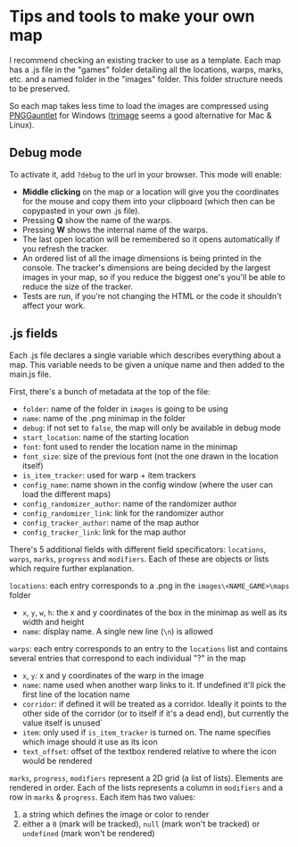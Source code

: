 # Tips and tools to make your own map
I recommend checking an existing tracker to use as a template. Each map has a .js file in the "games" folder detailing all the locations, warps, marks, etc. and a named folder in the "images" folder. This folder structure needs to be preserved.

So each map takes less time to load the images are compressed using [PNGGauntlet](https://pnggauntlet.com/) for Windows ([trimage](https://trimage.org/) seems a good alternative for Mac & Linux).

## Debug mode
To activate it, add `?debug` to the url in your browser. This mode will enable:
- **Middle clicking** on the map or a location will give you the coordinates for the mouse and copy them into your clipboard (which then can be copypasted in your own .js file).
- Pressing **Q** show the name of the warps.
- Pressing **W** shows the internal name of the warps.
- The last open location will be remembered so it opens automatically if you refresh the tracker.
- An ordered list of all the image dimensions is being printed in the console. The tracker's dimensions are being decided by the largest images in your map, so if you reduce the biggest one's you'll be able to reduce the size of the tracker.
- Tests are run, if you're not changing the HTML or the code it shouldn't affect your work.

## .js fields
Each .js file declares a single variable which describes everything about a map. This variable needs to be given a unique name and then added to the main.js file.

First, there's a bunch of metadata at the top of the file:
- `folder`: name of the folder in `images` is going to be using
- `name`: name of the .png minimap in the folder
- `debug`: if not set to `false`, the map will only be available in debug mode
- `start_location`: name of the starting location 
- `font`: font used to render the location name in the minimap
- `font_size`: size of the previous font (not the one drawn in the location itself)
- `is_item_tracker`: used for warp + item trackers
- `config_name`: name shown in the config window (where the user can load the different maps)
- `config_randomizer_author`: name of the randomizer author
- `config_randomizer_link`: link for the randomizer author
- `config_tracker_author`: name of the map author
- `config_tracker_link`: link for the map author

There's 5 additional fields with different field specificators: `locations`, `warps`, `marks`, `progress` and `modifiers`. Each of these are objects or lists which require further explanation.

`locations`: each entry corresponds to a .png in the `images\<NAME_GAME>\maps` folder
- `x`, `y`, `w`, `h`: the x and y coordinates of the box in the minimap as well as its width and height
- `name`: display name. A single new line (`\n`) is allowed

`warps`: each entry corresponds to an entry to the `locations` list and contains several entries that correspond to each individual "?" in the map
- `x`, `y`: x and y coordinates of the warp in the image
- `name`: name used when another warp links to it. If undefined it'll pick the first line of the location name
- `corridor`: if defined it will be treated as a corridor. Ideally it points to the other side of the corridor (or to itself if it's a dead end), but currently the value itself is unused`
- `item`: only used if `is_item_tracker` is turned on. The name specifies which image should it use as its icon
- `text_offset`: offset of the textbox rendered relative to where the icon would be rendered


`marks`, `progress`, `modifiers` represent a 2D grid (a list of lists). Elements are rendered in order. Each of the lists represents a column in `modifiers` and a row in `marks` & `progress`. Each item has two values:
1. a string which defines the image or color to render
2. either a `0` (mark will be tracked), `null` (mark won't be tracked) or `undefined` (mark won't be rendered)